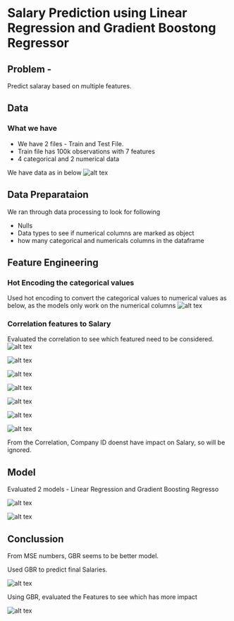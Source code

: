 # Salary Prediction using Linear Regression and Gradient Boostong Regressor

## Problem - 
Predict salaray based on multiple features.

## Data
  ### What we have 
  - We have 2 files - Train and Test File. 
  - Train file has 100k observations with 7 features
  - 4 categorical and 2 numerical data

We have data as in below
![alt tex](https://github.com/manoharpavuluri/salary-prediction--LNR-GBR/blob/master/pictures/Original_data.png)

## Data Preparataion 
We ran through data processing to look for following
  - Nulls
  - Data types to see if numerical columns are marked as object
  - how many categorical and numericals columns in the dataframe

## Feature Engineering
### Hot Encoding the categorical values
Used hot encoding to convert the categorical values to numerical values as below, as the models only work on the numerical columns
![alt tex](https://github.com/manoharpavuluri/salary-prediction--LNR-GBR/blob/master/pictures/hont_encoding.png)

### Correlation features to Salary
Evaluated the correlation to see which featured need to be considered. 
![alt tex](https://github.com/manoharpavuluri/salary-prediction--LNR-GBR/blob/master/pictures/numerical_corelation.png)

![alt tex](https://github.com/manoharpavuluri/salary-prediction--LNR-GBR/blob/master/pictures/companyid_corr.png)

![alt tex](https://github.com/manoharpavuluri/salary-prediction--LNR-GBR/blob/master/pictures/degree.png)

![alt tex](https://github.com/manoharpavuluri/salary-prediction--LNR-GBR/blob/master/pictures/jobtype.png)

![alt tex](https://github.com/manoharpavuluri/salary-prediction--LNR-GBR/blob/master/pictures/major.png)

![alt tex](https://github.com/manoharpavuluri/salary-prediction--LNR-GBR/blob/master/pictures/major.png)

![alt tex](https://github.com/manoharpavuluri/salary-prediction--LNR-GBR/blob/master/pictures/industry.png)

From the Correlation, Company ID  doenst have impact on Salary, so will be ignored.

## Model
Evaluated 2 models - Linear Regression and Gradient Boosting Regresso

![alt tex](https://github.com/manoharpavuluri/salary-prediction--LNR-GBR/blob/master/pictures/LR_MSE.png)

![alt tex](https://github.com/manoharpavuluri/salary-prediction--LNR-GBR/blob/master/pictures/gbr_MSE.pngg)

## Conclussion
From MSE numbers, GBR seems to be better model.

Used GBR to predict final Salaries.

![alt tex](https://github.com/manoharpavuluri/salary-prediction--LNR-GBR/blob/master/pictures/Predicated_sal.png)

Using GBR, evaluated the Features to see which has more impact

![alt tex](https://github.com/manoharpavuluri/salary-prediction--LNR-GBR/blob/master/pictures/feature_evaluation.png)
